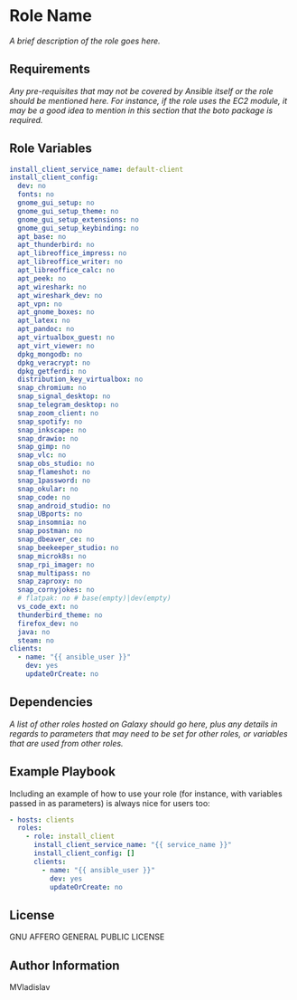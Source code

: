 # Role Name

_A brief description of the role goes here._

## Requirements

_Any pre-requisites that may not be covered by Ansible itself or the role should be mentioned here. For instance, if the role uses the EC2 module, it may be a good idea to mention in this section that the boto package is required._

## Role Variables

```yml
install_client_service_name: default-client
install_client_config:
  dev: no
  fonts: no
  gnome_gui_setup: no
  gnome_gui_setup_theme: no
  gnome_gui_setup_extensions: no
  gnome_gui_setup_keybinding: no
  apt_base: no
  apt_thunderbird: no
  apt_libreoffice_impress: no
  apt_libreoffice_writer: no
  apt_libreoffice_calc: no
  apt_peek: no
  apt_wireshark: no
  apt_wireshark_dev: no
  apt_vpn: no
  apt_gnome_boxes: no
  apt_latex: no
  apt_pandoc: no
  apt_virtualbox_guest: no
  apt_virt_viewer: no
  dpkg_mongodb: no
  dpkg_veracrypt: no
  dpkg_getferdi: no
  distribution_key_virtualbox: no
  snap_chromium: no
  snap_signal_desktop: no
  snap_telegram_desktop: no
  snap_zoom_client: no
  snap_spotify: no
  snap_inkscape: no
  snap_drawio: no
  snap_gimp: no
  snap_vlc: no
  snap_obs_studio: no
  snap_flameshot: no
  snap_1password: no
  snap_okular: no
  snap_code: no
  snap_android_studio: no
  snap_UBports: no
  snap_insomnia: no
  snap_postman: no
  snap_dbeaver_ce: no
  snap_beekeeper_studio: no
  snap_microk8s: no
  snap_rpi_imager: no
  snap_multipass: no
  snap_zaproxy: no
  snap_cornyjokes: no
  # flatpak: no # base(empty)|dev(empty)
  vs_code_ext: no
  thunderbird_theme: no
  firefox_dev: no
  java: no
  steam: no
clients:
  - name: "{{ ansible_user }}"
    dev: yes
    updateOrCreate: no
```

## Dependencies

_A list of other roles hosted on Galaxy should go here, plus any details in regards to parameters that may need to be set for other roles, or variables that are used from other roles._

## Example Playbook

Including an example of how to use your role (for instance, with variables passed in as parameters) is always nice for users too:

```yml
- hosts: clients
  roles:
    - role: install_client
      install_client_service_name: "{{ service_name }}"
      install_client_config: []
      clients:
        - name: "{{ ansible_user }}"
          dev: yes
          updateOrCreate: no
```

## License

GNU AFFERO GENERAL PUBLIC LICENSE

## Author Information

MVladislav
